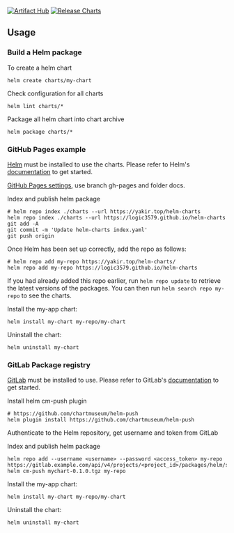 [![Artifact Hub](https://img.shields.io/badge/Artifact%20Hub-repo-blue)](https://artifacthub.io/) [![Release Charts](https://github.com/logic3579/helm-charts/actions/workflows/release.yml/badge.svg?branch=main)](https://github.com/logic3579/helm-charts/actions/workflows/release.yml)

## Usage

### Build a Helm package

To create a helm chart

    helm create charts/my-chart

Check configuration for all charts

    helm lint charts/*

Package all helm chart into chart archive

    helm package charts/*

### GitHub Pages example

[Helm](https://helm.sh) must be installed to use the charts. Please refer to
Helm's [documentation](https://helm.sh/docs/) to get started.

[GitHub Pages settings](https://github.com/logic3579/helm-charts/settings/pages), use branch gh-pages and folder docs.

Index and publish helm package

    # helm repo index ./charts --url https://yakir.top/helm-charts
    helm repo index ./charts --url https://logic3579.github.io/helm-charts
    git add -A
    git commit -m 'Update helm-charts index.yaml'
    git push origin

Once Helm has been set up correctly, add the repo as follows:

    # helm repo add my-repo https://yakir.top/helm-charts/
    helm repo add my-repo https://logic3579.github.io/helm-charts

If you had already added this repo earlier, run `helm repo update` to retrieve
the latest versions of the packages.
You can then run `helm search repo my-repo` to see the charts.

Install the my-app chart:

    helm install my-chart my-repo/my-chart

Uninstall the chart:

    helm uninstall my-chart

### GitLab Package registry

[GitLab](https://gitlab.com/) must be installed to use. Please refer to
GitLab's [documentation](https://docs.gitlab.com/ee/user/packages/helm_repository/) to get started.

Install helm cm-push plugin

    # https://github.com/chartmuseum/helm-push
    helm plugin install https://github.com/chartmuseum/helm-push

Authenticate to the Helm repository, get username and token from GitLab

Index and publish helm package

    helm repo add --username <username> --password <access_token> my-repo https://gitlab.example.com/api/v4/projects/<project_id>/packages/helm/stable
    helm cm-push mychart-0.1.0.tgz my-repo

Install the my-app chart:

    helm install my-chart my-repo/my-chart

Uninstall the chart:

    helm uninstall my-chart
